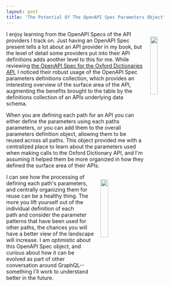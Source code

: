 ```yaml
---
layout: post
title: 'The Potential Of The OpenAPI Spec Parameters Object'
---
```

<p><img style="padding: 15px;" src="http://kinlane-productions.s3.amazonaws.com/api_evangelist_site/blog/screen_shot_2016_10_19_at_9.04.43_pm.png" alt="" width="20%" align="right" /></p>
<p>I enjoy learning from the OpenAPI Specs of the API providers I track on. Just having an OpenAPI Spec present tells a lot about an API provider in my book, but the level of detail some providers put into their API definitions adds another level to this for me. While reviewing <a href="https://developer.oxforddictionaries.com/swagger/spec/public_doc_guest.json">the OpenAPI Spec for the Oxford Dictionaries API</a>, I noticed their robust usage of the OpenAPI Spec parameters definitions collection, which provides an interesting overview of the surface area of the API, augmenting the benefits brought to the table by the definitions collection of an APIs underlying data schema.</p>
<p>When you are defining each path for an API you can either define the parameters using each paths parameters, or you can add them to the overall parameters definition object, allowing them to be reused across all paths. This object provided me with a centralized place to learn about the parameters used when making calls to the Oxford Dictionary API, and I'm assuming it helped them be more organized in how they defined the surface area of their APIs.</p>
<p><img style="padding: 15px;" src="http://kinlane-productions.s3.amazonaws.com/api_evangelist_site/blog/screen_shot_2016_10_19_at_9.04.05_pm.png" alt="" width="20%" align="right" /></p>
<p>I can see how the processing of defining each path's parameters, and centrally organizing them for reuse can be a healthy thing. The more you lift yourself out of the individual&nbsp;definition&nbsp;of each path&nbsp;and consider the parameter patterns that have been used for other paths, the chances you will have a better view of the landscape will increase. I am optimistic about this OpenAPI Spec object, and curious about how it can be evolved as part of other conversation around GraphQL--something I'll work to understand better in the future.</p>